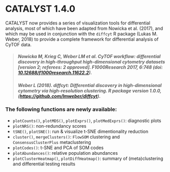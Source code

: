# CATALYST 1.4.0

CATALYST now provides a series of visualization tools for differential analysis, most of which have been adapted from Nowicka et al. (2017), and which may be used in conjunction with the `diffcyt` R package (Lukas M. Weber, 2018) to provide a complete framework for differential analysis of CyTOF data.

<blockquote><p><h5>
Nowicka M, Krieg C, Weber LM et al. CyTOF workflow: differential discovery in high-throughput high-dimensional cytometry datasets [version 2; referees: 2 approved]. F1000Research 2017, 6:748 (doi: <a href="10.12688/f1000research.11622.2">10.12688/f1000research.11622.2</a>).
</h5></p><p><h5>
Weber L (2018). diffcyt: Differential discovery in high-dimensional cytometry via high-resolution clustering. R package version 1.0.0, (<a href="https://github.com/lmweber/diffcyt">https://github.com/lmweber/diffcyt</a>).
</h5></p></blockquote>

### The following functions are newly available:

- `plotCounts()`, `plotMDS()`, `plotExprs()`, `plotMedExprs()`: diagnostic plots
- `plotNRS()`: non-redundancy scores
- `tSNE()`, `plotSNE()`: run & visualize t-SNE dimentionality reduction
- `cluster()`, `mergeClusters()`: `FlowSOM` clustering and `ConsensusClusterPlus` metaclustering
- `plotCodes()`: t-SNE and PCA of SOM codes
- `plotAbundances()`: relative population abundances
- `plotClusterHeatmap()`, `plotDiffHeatmap()`: summary of (meta)clustering and differential testing results